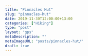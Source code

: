 ```yaml
---
title: "Pinnacles Hut"
slug: "pinnacles-hut"
date: 2019-11-30T12:00:00+13:00
categories: ["Hiking"]
type: "post"
layout: "gps"
metaDescription: ""
metaImageURL: "posts/pinnacles-hut/"
draft: true
---
```


<!-- TODO: Write post -->
